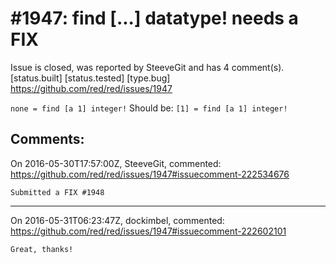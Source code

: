
#1947: find [...] datatype! needs a FIX
================================================================================
Issue is closed, was reported by SteeveGit and has 4 comment(s).
[status.built] [status.tested] [type.bug]
<https://github.com/red/red/issues/1947>

`none = find [a 1] integer!`
Should be:
`[1] = find [a 1] integer!`



Comments:
--------------------------------------------------------------------------------

On 2016-05-30T17:57:00Z, SteeveGit, commented:
<https://github.com/red/red/issues/1947#issuecomment-222534676>

    Submitted a FIX #1948 

--------------------------------------------------------------------------------

On 2016-05-31T06:23:47Z, dockimbel, commented:
<https://github.com/red/red/issues/1947#issuecomment-222602101>

    Great, thanks!

